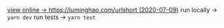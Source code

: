 [view online -> https://luminghao.com/urlshort (2020-07-09)](https://luminghao.com/urlshort)
run locally -> `yarn dev`
run tests -> `yarn test`
